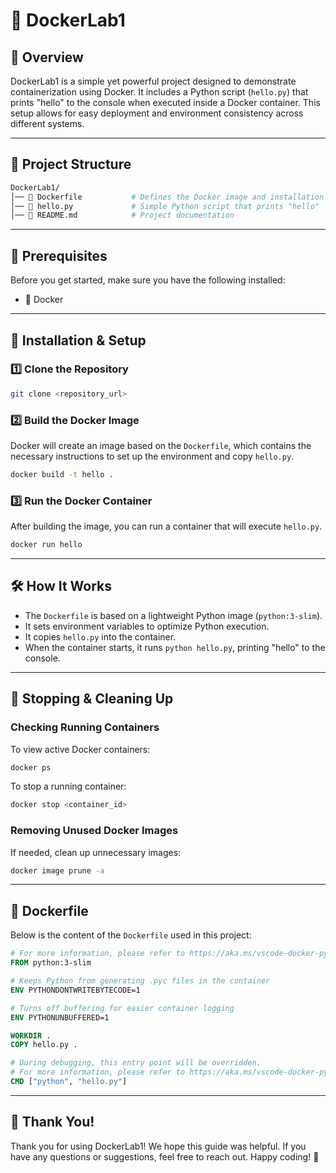 # 🚀 DockerLab1

## 🌟 Overview
DockerLab1 is a simple yet powerful project designed to demonstrate containerization using Docker. It includes a Python script (`hello.py`) that prints "hello" to the console when executed inside a Docker container. This setup allows for easy deployment and environment consistency across different systems.

---

## 📂 Project Structure
```bash
DockerLab1/
│── 📜 Dockerfile           # Defines the Docker image and installation steps
│── 🐍 hello.py             # Simple Python script that prints "hello"
│── 📖 README.md            # Project documentation
```

---

## 🔧 Prerequisites
Before you get started, make sure you have the following installed:
- 🐳 Docker

---

## 🚀 Installation & Setup
### 1️⃣ Clone the Repository
```bash
git clone <repository_url>
```

### 2️⃣ Build the Docker Image
Docker will create an image based on the `Dockerfile`, which contains the necessary instructions to set up the environment and copy `hello.py`.
```bash
docker build -t hello .
```

### 3️⃣ Run the Docker Container
After building the image, you can run a container that will execute `hello.py`.
```bash
docker run hello
```

---

## 🛠️ How It Works
- The `Dockerfile` is based on a lightweight Python image (`python:3-slim`).
- It sets environment variables to optimize Python execution.
- It copies `hello.py` into the container.
- When the container starts, it runs `python hello.py`, printing "hello" to the console.

---

## 🔄 Stopping & Cleaning Up
### Checking Running Containers
To view active Docker containers:
```bash
docker ps
```
To stop a running container:
```bash
docker stop <container_id>
```

### Removing Unused Docker Images
If needed, clean up unnecessary images:
```bash
docker image prune -a
```

---

## 📜 Dockerfile
Below is the content of the `Dockerfile` used in this project:
```Dockerfile
# For more information, please refer to https://aka.ms/vscode-docker-python
FROM python:3-slim

# Keeps Python from generating .pyc files in the container
ENV PYTHONDONTWRITEBYTECODE=1

# Turns off buffering for easier container logging
ENV PYTHONUNBUFFERED=1

WORKDIR .
COPY hello.py .

# During debugging, this entry point will be overridden. 
# For more information, please refer to https://aka.ms/vscode-docker-python-debug
CMD ["python", "hello.py"]
```

---

## 🙌 Thank You!
Thank you for using DockerLab1! We hope this guide was helpful. If you have any questions or suggestions, feel free to reach out. Happy coding! 🚀

